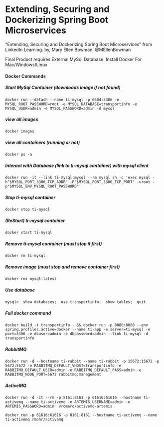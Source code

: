 # Extending, Securing and Dockerizing Spring Boot Microservices
"Extending, Securing and Dockerizing Spring Boot Microservices" from LinkedIn Learning.
by, Mary Ellen Bowman, @MEllenBowman



Final Product requires External MySql Database.
Install Docker For Mac/Windows/Linux
#### Docker Commands
##### Start MySql Container (downloads image if not found)
``
docker run --detach --name ti-mysql -p 6604:3306 -e MYSQL_ROOT_PASSWORD=root -e MYSQL_DATABASE=transportinfo -e MYSQL_USER=admin -e MYSQL_PASSWORD=admin -d mysql
``

##### view all images
``
docker images
``

##### view all containers (running or not)
``
docker ps -a
``
##### Interact with Database (link to ti-mysql container) with mysql client
``
docker run -it --link ti-mysql:mysql --rm mysql sh -c 'exec mysql -h"$MYSQL_PORT_3306_TCP_ADDR" -P"$MYSQL_PORT_3306_TCP_PORT" -uroot -p"$MYSQL_ENV_MYSQL_ROOT_PASSWORD"'
``
##### Stop ti-mysql container
``
docker stop ti-mysql
``
##### (ReStart) ti-mysql container
``
docker start ti-mysql
``
##### Remove ti-mysql container (must stop it first)
``
docker rm ti-mysql
``
##### Remove image (must stop and remove container first)
``
docker rmi mysql:latest
``

##### Use database
``
mysql>  show databases;  use transportinfo;  show tables;  quit
``
##### Full docker command
``
docker build -t transportinfo .
&& docker run
-p 8080:8080
--env spring.profiles.active=docker
--name ti-app
-e server=ti-mysql
-e port=3306
-e dbuser=admin
-e dbpassword=admin
--link ti-mysql
-d
transportinfo
``

##### RabbitMQ
``
docker run -d --hostname ti-rabbit --name ti-rabbit -p 15672:15672 -p 5672:5672 -e RABBITMQ_DEFAULT_VHOST=transportinfo -e RABBITMQ_DEFAULT_USER=admin -e RABBITMQ_DEFAULT_PASS=admin -e RABBITMQ_NODE_PORT=5672 rabbitmq:management
``
##### ActiveMQ
``
docker run -d -it --rm -p 8161:8161 -p 61616:61616 --hostname ti-activemq --name ti-activemq -e ARTEMIS_USERNAME=admin -e ARTEMIS_PASSWORD=admin  vromero/activemq-artemis
``

``
docker run -p 61616:61616 -p 8161:8161 --hostname ti-activemq --name ti-activemq rmohr/activemq
``